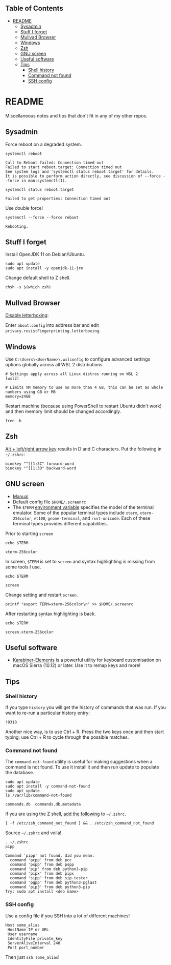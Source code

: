 ## Table of Contents

- [README](#readme)
  - [Sysadmin](#sysadmin)
  - [Stuff I forget](#stuff-i-forget)
  - [Mullvad Browser](#mullvad-browser)
  - [Windows](#windows)
  - [Zsh](#zsh)
  - [GNU screen](#gnu-screen)
  - [Useful software](#useful-software)
  - [Tips](#tips)
    - [Shell history](#shell-history)
    - [Command not found](#command-not-found)
    - [SSH config](#ssh-config)

# README

Miscellaneous notes and tips that don't fit in any of my other repos.

## Sysadmin

Force reboot on a degraded system.

```console
systemctl reboot
```
```
Call to Reboot failed: Connection timed out
Failed to start reboot.target: Connection timed out
See system logs and 'systemctl status reboot.target' for details.
It is possible to perform action directly, see discussion of --force --force in man:systemctl(1).
```

```console
systemctl status reboot.target
```
```
Failed to get properties: Connection timed out
```

Use double force!

```console
systemctl --force --force reboot
```
```
Rebooting.
```

## Stuff I forget

Install OpenJDK 11 on Debian/Ubuntu.

```console
sudo apt update
sudo apt install -y openjdk-11-jre
```

Change default shell to Z shell.

```console
chsh -s $(which zsh)
```

## Mullvad Browser

[Disable letterboxing](https://github.com/mullvad/mullvad-browser/issues/152#issuecomment-1944569635):

Enter `about:config` into address bar and edit `privacy.resistFingerprinting.letterboxing`.

## Windows

Use `C:\Users\<UserName>\.wslconfig` to configure advanced settings options globally across all WSL 2 distributions.

```
# Settings apply across all Linux distros running on WSL 2
[wsl2]

# Limits VM memory to use no more than 4 GB, this can be set as whole numbers using GB or MB
memory=24GB
```

Restart machine (because using PowerShell to restart Ubuntu didn't work) and then memory limit should be changed accordingly.

```console
free -h
```

## Zsh

[Alt + left/right arrow key](https://stackoverflow.com/questions/12382499/looking-for-altleftarrowkey-solution-in-zsh) results in D and C characters. Put the following in `~/.zshrc`:

```
bindkey "^[[1;3C" forward-word
bindkey "^[[1;3D" backward-word
```

## GNU screen

* [Manual](https://www.gnu.org/software/screen/manual/screen.html)
* Default config file `$HOME/.screenrc`
* The `$TERM` [environment variable](https://www.baeldung.com/linux/term-environment-variable) specifies the model of the terminal emulator. Some of the popular terminal types include `xterm`, `xterm-256color`, `vt100`, `gnome-terminal`, and `rxvt-unicode`. Each of these terminal types provides different capabilities.

Prior to starting `screen`

```console
echo $TERM
```
```
xterm-256color
```

In screen, `$TERM` is set to `screen` and syntax highlighting is missing from some tools I use.

```console
echo $TERM
```
```
screen
```

Change setting and restart `screen`.

```console
printf "export TERM=xterm-256color\n" >> $HOME/.screenrc
```

After restarting syntax highlighting is back.

```console
echo $TERM
```
```
screen.xterm-256color
```

## Useful software

*  [Karabiner-Elements](https://github.com/pqrs-org/Karabiner-Elements) is a powerful utility for keyboard customisation on macOS Sierra (10.12) or later. Use it to remap keys and more!

## Tips

### Shell history

If you type `history` you will get the history of commands that was run. If you want to re-run a particular history entry:

```console
!8318
```

Another nice way, is to use Ctrl + R. Press the two keys once and then start typing; use Ctrl + R to cycle through the possible matches.

### Command not found

The `command-not-found` utility is useful for making suggestions when a command is not found. To use it install it and then run update to populate the database.

```console
sudo apt update
sudo apt install -y command-not-found
sudo apt update
ls /var/lib/command-not-found
```
```
commands.db  commands.db.metadata
```

If you are using the Z shell, [add the following](https://unix.stackexchange.com/a/65506) to `~/.zshrc`.

```
[ -f /etc/zsh_command_not_found ] && . /etc/zsh_command_not_found
```

Source `~/.zshrc` and voila!

```console
. ~/.zshrc
pipp
```
```
Command 'pipp' not found, did you mean:
  command 'pcpp' from deb pcc
  command 'pspp' from deb pspp
  command 'pip' from deb python3-pip
  command 'pipx' from deb pipx
  command 'sipp' from deb sip-tester
  command 'pgpp' from deb python3-pglast
  command 'pip3' from deb python3-pip
Try: sudo apt install <deb name>
```

### SSH config

Use a config file if you SSH into a lot of different machines!

```
Host some_alias
 HostName IP or URL
 User username
 IdentityFile private_key
 ServerAliveInterval 240
 Port port_number
```

Then just `ssh some_alias`!
